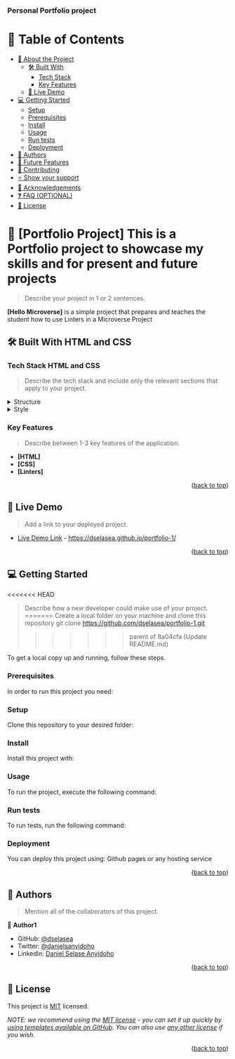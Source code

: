<a name="readme-top"></a>

  <h3><b>Personal Portfolio project</b></h3>

</div>

<!-- TABLE OF CONTENTS -->

# 📗 Table of Contents

- [📖 About the Project](#)
  - [🛠 Built With](#HTML-CSS)
    - [Tech Stack](#THML-CSS)
    - [Key Features](#h)
  - [🚀 Live Demo](#live-demo)
- [💻 Getting Started](#getting-started)
  - [Setup](#setup)
  - [Prerequisites](#HTML-CSS-GIT)
  - [Install](#install)
  - [Usage](#usage)
  - [Run tests](#run-tests)
  - [Deployment](#triangular_flag_on_post-deployment)
- [👥 Authors](#Daniel-Selase-Anyidoho)
- [🔭 Future Features](#future-features)
- [🤝 Contributing](#contributing)
- [⭐️ Show your support](#support)
- [🙏 Acknowledgements](#acknowledgements)
- [❓ FAQ (OPTIONAL)](#faq)
- [📝 License](#license)

<!-- PROJECT DESCRIPTION -->

# 📖 [Portfolio Project] <a name="about-project">This is a Portfolio project to showcase my skills and for present and future projects</a>

> Describe your project in 1 or 2 sentences.

**[Hello Microverse]** is a simple project that prepares and teaches the student how to use Linters in a Microverse Project

## 🛠 Built With <a name="built-with">HTML and CSS</a>

### Tech Stack <a name="tech-stack">HTML and CSS</a>

> Describe the tech stack and include only the relevant sections that apply to your project.

<details>
  <summary>Structure</summary>
  <ul>
    <li>HTML</li>
  </ul>
</details>

<details>
  <summary>Style</summary>
  <ul>
    <li>CSS</li>
  </ul>
</details>

<!-- Features -->

### Key Features <a name="key-features"></a>

> Describe between 1-3 key features of the application.

- **[HTML]**
- **[CSS]**
- **[Linters]**

<p align="right">(<a href="#readme-top">back to top</a>)</p>

<!-- LIVE DEMO -->

## 🚀 Live Demo <a name="live-demo"></a>

> Add a link to your deployed project.

- [Live Demo Link]() - https://dselasea.github.io/portfolio-1/

<p align="right">(<a href="#readme-top">back to top</a>)</p>

<!-- GETTING STARTED -->

## 💻 Getting Started <a name="getting-started"></a>

<<<<<<< HEAD
> Describe how a new developer could make use of your project.
=======
> Create a local folder on your machine and clone this repository git clone https://github.com/dselasea/portfolio-1.git
>>>>>>> parent of 8a04cfa (Update README.md)

To get a local copy up and running, follow these steps.

### Prerequisites

In order to run this project you need:

<!--
Example command:

```sh
 gem install rails
```
 -->

### Setup

Clone this repository to your desired folder:

<!--
Example commands:

```sh
  cd my-folder
  git clone git@github.com:myaccount/my-project.git
```
--->

### Install

Install this project with:

<!--
Example command:

```sh
  cd my-project
  gem install
```
--->

### Usage

To run the project, execute the following command:

<!--
Example command:

```sh
  rails server
```
--->

### Run tests

To run tests, run the following command:

<!--
Example command:

```sh
  bin/rails test test/models/article_test.rb
```
--->

### Deployment

You can deploy this project using: Github pages or any hosting service

<!--
Example:

```sh

```
 -->

<p align="right">(<a href="#readme-top">back to top</a>)</p>

<!-- AUTHORS -->

## 👥 Authors <a name="authors"></a>

> Mention all of the collaborators of this project.

👤 **Author1**

- GitHub: [@dselasea](https://github.com/dselasea)
- Twitter: [@danielsanyidoho](https://twitter.com/danielsanyidoho)
- LinkedIn: [Daniel Selase Anyidoho](https://www.linkedin.com/in/danielsanyidoho/)

<p align="right">(<a href="#readme-top">back to top</a>)</p>

<!-- LICENSE -->

## 📝 License <a name="license"></a>

This project is [MIT](./LICENSE.md) licensed.

_NOTE: we recommend using the [MIT license](LICENSE.md) - you can set it up quickly by [using templates available on GitHub](https://docs.github.com/en/communities/setting-up-your-project-for-healthy-contributions/adding-a-license-to-a-repository). You can also use [any other license](https://choosealicense.com/licenses/) if you wish._

<p align="right">(<a href="#readme-top">back to top</a>)</p>
